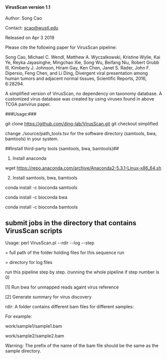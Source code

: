 #### VirusScan version 1.1 ####

Author: Song Cao

Contact: scao@wustl.edu

Released on Apr 3 2019

Please cite the following paper for VirusScan pipeline:

Song Cao, Michael C. Wendl, Matthew A. Wyczalkowski, Kristine Wylie, Kai Ye, Reyka Jayasinghe, Mingchao Xie, Song Wu, Beifang Niu, Robert Grubb III, Kimberly J. Johnson, Hiram Gay, Ken Chen, Janet S. Rader,  John F. Dipersio, Feng Chen, and Li Ding, Divergent viral presentation among human tumors and adjacent normal tissues, Scientific Reports, 2016, 6:28294. 

A simplified version of VirusScan, no dependency on taxonomy database. A customized virus database was created by using viruses found in above TCGA panvirus paper.       


###Usage:###

git clone https://github.com/ding-lab/VirusScan.git
git checkout simplified

change ./source/path_tools.tsv for the software directory (samtools, bwa, bamtools) in your system. 

##Install third-party tools (samtools, bwa, bamtools)##

1. Install anaconda  

wget https://repo.anaconda.com/archive/Anaconda2-5.3.1-Linux-x86_64.sh

2. Install samtools, bwa, bamtools

conda install -c bioconda samtools

conda install -c bioconda bwa

conda install -c bioconda bamtools

## submit jobs in the directory that contains VirusScan scripts ##

Usage: perl VirusScan.pl  --rdir --log --step 

<rdir> = full path of the folder holding files for this sequence run

<log> = directory for log files 

<step> run this pipeline step by step. (running the whole pipeline if step number is 0)


[1]  Run bwa for unmapped reads againt virus reference

[2]  Generate summary for virus discovery


rdir: A folder contains different bam files for different samples: 

For example: 

work/sample1/sample1.bam 

work/sample2/sample2.bam

Warning: The prefix of the name of the bam file should be the same as the sample directory.



